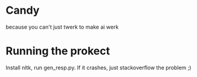 # Candy
because you can't just twerk to make ai werk


# Running the prokect 
Install nltk, run gen_resp.py.
If it crashes, just stackoverflow the problem ;)
